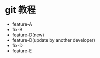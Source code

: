 # git 教程

- feature-A
- fix-B
- feature-D(new)
- feature-D(update by another developer)
- fix-D
- feature-E

